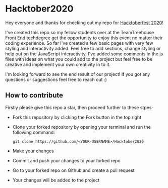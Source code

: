# Hacktober2020

Hey everyone and thanks for checking out my repo for [Hacktoberfest 2020](https://hacktoberfest.digitalocean.com/)!

I've created this repo so my fellow students over at the TeamTreehouse Front End techdegree get the opportunity to enjoy this event no matter their coding experience. So far I've created a few basic pages with very few styling and interactivity added. Feel free to add sections, change styling or help out on the JavaScript interactivity. I've added some comments in the js files with ideas on what you could add to the project but feel free to be creative and implement your own creativity in to it. 

I'm looking forward to see the end result of our project! If you got any questions or suggestions feel free to reach out :) 

## How to contribute

 Firstly please give this repo a star, then proceed further to these stpes-
* Fork this repository by clicking the Fork button in the top right
* Clone your forked repository by opening your terminal and run the following command: 
    
    `git clone https://github.com/<YOUR-USERNAME>/Hacktober2020`
* Make your changes
* Commit and push your changes to your forked repo
* Go to your forked repo on Github and create a pull request
* Your changes will be added to the project 
